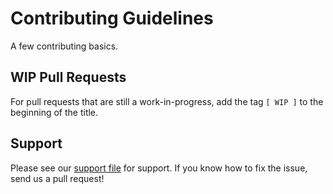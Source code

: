 # Contributing Guidelines  

A few contributing basics.  

## WIP Pull Requests  

For pull requests that are still a work-in-progress, add the tag `[ WIP ]` to the beginning of the title.  

## Support  
Please see our [support file](https://github.com/MasMas-js/MasMas.js/blob/master/.github/SUPPORT.md) for support.  If you know how to fix the issue, send us a pull request!  

